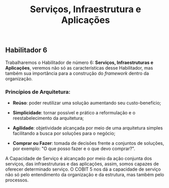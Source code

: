 <div align="center">

  # Serviços, Infraestrutura e Aplicações

</div>

<br>

## Habilitador 6

Trabalharemos o Habilitador de número 6: **Serviços, Infraestruturas e Aplicações**, veremos não só as características desse Habilitador, mas também sua importância para a construção do *framework* dentro da organização.

### Princípios de Arquitetura:

- **Reúso**: poder reutilizar uma solução aumentando seu custo-benefício;

- **Simplicidade**: tornar possível e prático a reformulação e o reestabelecimento da arquitetura;

- **Agilidade**: objetividade alcançada por meio de uma arquitetura simples facilitando a busca por soluções para o negócio;

- **Comprar ou Fazer**: tomada de decisões frente a conjuntos de soluções, por exemplo: "O que posso fazer e o que devo comprar?".

A Capacidade de Serviço é alcançado por meio da ação conjunta dos serviços, das infraestruturas e das aplicações, assim, somos capazes de oferecer determinado serviço. O COBIT 5 nos dá a capacidade de serviço não só pelo entendimento da organização e da estrutura, mas também pelo processos.
